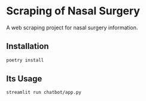 # Scraping of Nasal Surgery

A web scraping project for nasal surgery information.

## Installation

```bash
poetry install
```

## Its Usage

```bash
streamlit run chatbot/app.py
``` 
